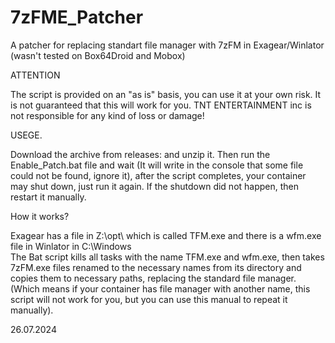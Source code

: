 # 7zFME_Patcher
A patcher for replacing standart file manager with 7zFM in Exagear/Winlator (wasn't tested on Box64Droid and Mobox)

ATTENTION

The script is provided on an "as is" basis, 
you can use it at your own risk. 
It is not guaranteed that this will work for you. 
TNT ENTERTAINMENT inc is not responsible for any kind of loss or damage!

USEGE. 

Download the archive from releases: 
and unzip it. Then run the Enable_Patch.bat file and wait (It will write in the console that some file could not be found, ignore it), after the script completes, your container may shut down, just run it again. 
If the shutdown did not happen, then restart it manually.

How it works?

Exagear has a file in Z:\opt\ which is called TFM.exe
and there is a wfm.exe file in Winlator in C:\Windows\
The Bat script kills all tasks with the name TFM.exe and wfm.exe, then takes 7zFM.exe files renamed to the necessary names from its directory and copies them to necessary paths, replacing the standard file manager.
(Which means if your container has file manager with another name, this script will not work for you, but you can use this manual to repeat it manually).

26.07.2024

